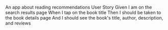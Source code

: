 An app about reading recommendations
User Story
Given I am on the search results page
    When I tap on the book title
    Then I should be taken to the book details page
    And I should see the book's title, author, description, and reviews
    